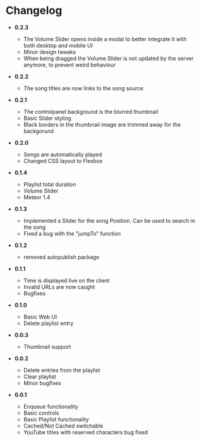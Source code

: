 # Changelog

* **0.2.3**
  * The Volume Slider opens inside a modal to better integrate it with both desktop and mobile UI
  * Minor design tweaks
  * When being dragged the Volume Slider is not updated by the server anymore, to prevent weird behaviour

* **0.2.2**
  * The song titles are now links to the song source

* **0.2.1**
  * The controlpanel background is the blurred thumbnail
  * Basic Slider styling
  * Black borders in the thumbnail image are trimmed away for the backgorund

* **0.2.0**
  * Songs are automatically played
  * Changed CSS layout to Flexbox

* **0.1.4**
  * Playlist total duration
  * Volume Slider
  * Meteor 1.4

* **0.1.3**
  * Implemented a Slider for the song Position. Can be used to search in the song
  * Fixed a bug with the "jumpTo" function

* **0.1.2**
  * removed autopublish package

* **0.1.1**
  * Time is displayed live on the client
  * Invalid URLs are now caught
  * Bugfixes

* **0.1.0**
  * Basic Web UI
  * Delete playlist entry

* **0.0.3**
  * Thumbnail support

* **0.0.2**
  * Delete entries from the playlist
  * Clear playlist
  * Minor bugfixes

* **0.0.1**
  * Enqueue functionality
  * Basic controls
  * Basic Playlist functionality
  * Cached/Not Cached switchable
  * YouTube titles with reserved characters bug fixed
